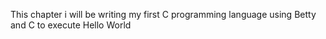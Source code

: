 This chapter i will be writing my first C programming language using Betty and C to execute Hello World
